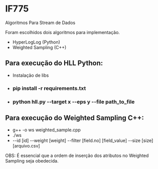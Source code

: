# IF775
Algoritmos Para Stream de Dados

Foram escolhidos dois algoritmos para implementação.
 - HyperLogLog (Python)
 - Weighted Sampling (C++)


## Para execução do HLL Python:
* Instalação de libs
 - ### pip install -r requirements.txt
 - ### python hll.py --target x --eps y --file path_to_file

## Para execução do Weighted Sampling C++:

- g++ -o ws weighted_sample.cpp
- ./ws
- --id [id] --weight [weight] --filter [field.no]  [field_value] --size [size] [arquivo.csv]

OBS: É essencial que a ordem de inserção dos atributos no Weighted Sampling seja obedecida.
